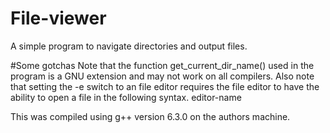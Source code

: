 # File-viewer
A simple program to navigate directories and output files.

#Some gotchas
Note that the function get_current_dir_name() used in the program is a GNU extension and may not work on all compilers.
Also note that setting the -e switch to an file editor requires the file editor to have the ability to open a file in the following syntax. editor-name <file>

This was compiled using g++ version 6.3.0 on the authors machine.
